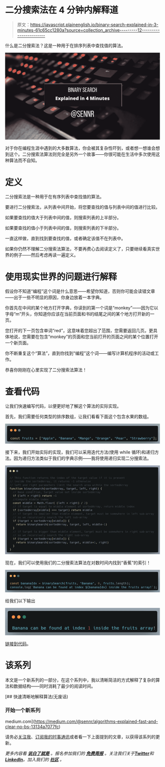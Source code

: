 # 二分搜索法在 4 分钟内解释道

> 原文：<https://javascript.plainenglish.io/binary-search-explained-in-3-minutes-61c65cc1280a?source=collection_archive---------12----------------------->

什么是二分搜索法？这是一种用于在排序列表中查找值的算法。

![](img/d7dda7f9400573a5121b992d4f99b4d8.png)

对于你在编程生涯中遇到的大多数算法，你会被其复杂性吓到，或者想一想谁会想到这个。二分搜索法算法则完全是另外一个故事——你很可能在生活中多次使用这种算法而不自知。

# 定义

二分搜索法是一种用于在有序列表中查找值的算法。

要进行二分搜索法，从列表中间开始，将您要查找的值与列表中间的值进行比较。

如果要查找的值大于列表中间的值，则搜索列表的上半部分。

如果要查找的值小于列表中间的值，则搜索列表的下半部分。

一直这样做，直到找到要查找的值，或者确定该值不在列表中。

如果你仍然不理解二分搜索法算法，不要再费心去阅读定义了，只要继续看真实世界的例子——然后考虑再读一遍定义。

# 使用现实世界的问题进行解释

假设你不知道“编程”这个词是什么意思——希望你知道，否则你可能会读错文章——出于一些不明显的原因，你身边放着一本字典。

你首先在中间的某个地方打开字典，你读到的第一个词是“monkey”——因为它以字母“m”开头，你知道你应该在当前页面和书的结尾之间的某个地方打开新的一页。

您打开的下一页包含单词“red”，这意味着您超出了范围，您需要返回几页。更具体地说，您需要在包含“monkey”的页面和您当前打开的页面之间的某个位置打开一个新页面。

你不断重复这个“算法”，直到你找到“编程”这个词——编写计算机程序的活动或工作。

恭喜你刚刚在心里实现了二分搜索法算法！

# 查看代码

让我们快速编写代码，以便更好地了解这个算法的实际实现。

首先，我们需要任何类型的排序数组，让我们看看下面这个包含水果的数组。

![](img/7edfec8a84700ed6324109a0eff35b35.png)

接下来，我们开始实际的实现，我们可以采用迭代方法(使用 while 循环)和递归方法。因为递归方法类似于我们的字典示例——我将使用递归实现二分搜索法。

![](img/475eb3ed093a8b90e503d203f5c69ef7.png)

现在，我们可以使用我们的二分搜索法算法在对数时间内找到“香蕉”的索引！

![](img/8eb3fbd8f46d2a982d3357b481a242d1.png)

给我们以下输出

![](img/8f3ee8a73866476538b4cfc6c4e4a401.png)

[链接到代码](https://gist.github.com/SennR-1952135/1a52def10b5a65f52ca4ccd484de428e)。

# 该系列

本文是一个新系列的一部分，在这个系列中，我以清晰简洁的方式解释了复杂的算法和数据结构——同时消耗了最少的阅读时间。

[](https://medium.com/@sennr/algorithms-explained-fast-and-clear-no-bs-13134a7077fc) [## 快速清晰地解释算法(无废话)

### 开始一个新系列

medium.com](https://medium.com/@sennr/algorithms-explained-fast-and-clear-no-bs-13134a7077fc) 

请务必[关注我](https://medium.com/@sennr)、[订阅我的时事通讯](https://medium.com/subscribe/@sennr)或者看一下上面提到的文章，以获得该系列的更新。

*更多内容看* [***说白了就是***](https://plainenglish.io/) *。报名参加我们的* [***免费周报***](http://newsletter.plainenglish.io/) *。关注我们关于*[***Twitter***](https://twitter.com/inPlainEngHQ)*和*[***LinkedIn***](https://www.linkedin.com/company/inplainenglish/)*。加入我们的* [***社区***](https://discord.gg/GtDtUAvyhW) *。*